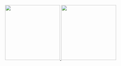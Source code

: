  <div>
  <a href="https://github.com/gustavo-ps">
  <img height="180em" src="https://github-readme-stats.vercel.app/api?username=gustavo-ps&show_icons=true&theme=dracula&include_all_commits=true&count_private=true"/>
  <img height="180em" src="https://github-readme-stats.vercel.app/api/top-langs/?username=gustavo-ps&layout=compact&langs_count=7&theme=dracula"/>
</div>

